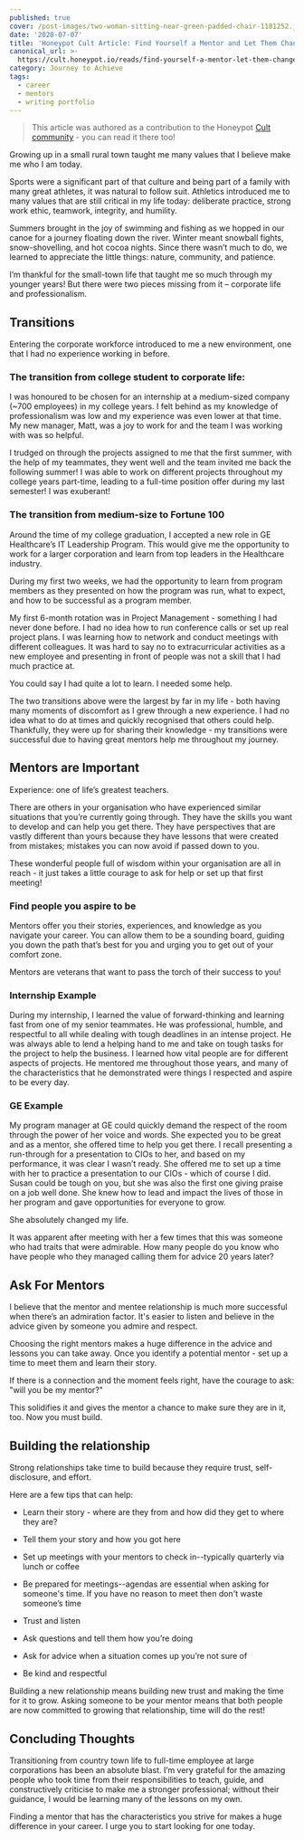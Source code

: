 ```yaml
---
published: true
cover: /post-images/two-woman-sitting-near-green-padded-chair-1181252.jpg
date: '2020-07-07'
title: 'Honeypot Cult Article: Find Yourself a Mentor and Let Them Change Your Life'
canonical_url: >-
  https://cult.honeypot.io/reads/find-yourself-a-mentor-let-them-change-your-life
category: Journey to Achieve
tags:
  - career
  - mentors
  - writing portfolio
---
```

> This article was authored as a contribution to the Honeypot [Cult community](https://cult.honeypot.io/reads/find-yourself-a-mentor-let-them-change-your-life) - you can read it there too!

Growing up in a small rural town taught me many values that I believe make me who I am today.

Sports were a significant part of that culture and being part of a family with many great athletes, it was natural to follow suit. Athletics introduced me to many values that are still critical in my life today: deliberate practice, strong work ethic, teamwork, integrity, and humility.

Summers brought in the joy of swimming and fishing as we hopped in our canoe for a journey floating down the river. Winter meant snowball fights, snow-shovelling, and hot cocoa nights. Since there wasn’t much to do, we learned to appreciate the little things: nature, community, and patience.

I’m thankful for the small-town life that taught me so much through my younger years! But there were two pieces missing from it – corporate life and professionalism.

## Transitions 
Entering the corporate workforce introduced to me a new environment, one that I had no experience working in before. 

### The transition from college student to corporate life:

I was honoured to be chosen for an internship at a medium-sized company (~700 employees) in my college years. I felt behind as my knowledge of professionalism was low and my experience was even lower at that time. My new manager, Matt, was a joy to work for and the team I was working with was so helpful. 

I trudged on through the projects assigned to me that the first summer, with the help of my teammates, they went well and the team invited me back the following summer! I was able to work on different projects throughout my college years part-time, leading to a full-time position offer during my last semester! I was exuberant!

### The transition from medium-size to Fortune 100

Around the time of my college graduation, I accepted a new role in GE Healthcare’s IT Leadership Program. This would give me the opportunity to work for a larger corporation and learn from top leaders in the Healthcare industry. 

During my first two weeks, we had the opportunity to learn from program members as they presented on how the program was run, what to expect, and how to be successful as a program member.

My first 6-month rotation was in Project Management - something I had never done before. I had no idea how to run conference calls or set up real project plans. I was learning how to network and conduct meetings with different colleagues. It was hard to say no to extracurricular activities as a new employee and presenting in front of people was not a skill that I had much practice at.

You could say I had quite a lot to learn. I needed some help.

The two transitions above were the largest by far in my life - both having many moments of discomfort as I grew through a new experience. I had no idea what to do at times and quickly recognised that others could help. Thankfully, they were up for sharing their knowledge - my transitions were successful due to having great mentors help me throughout my journey.

## Mentors are Important

Experience: one of life’s greatest teachers. 

There are others in your organisation who have experienced similar situations that you’re currently going through. They have the skills you want to develop and can help you get there. They have perspectives that are vastly different than yours because they have lessons that were created from mistakes; mistakes you can now avoid if passed down to you.

These wonderful people full of wisdom within your organisation are all in reach - it just takes a little courage to ask for help or set up that first meeting!

### Find people you aspire to be

Mentors offer you their stories, experiences, and knowledge as you navigate your career. You can allow them to be a sounding board, guiding you down the path that’s best for you and urging you to get out of your comfort zone. 

Mentors are veterans that want to pass the torch of their success to you!

### Internship Example

During my internship, I learned the value of forward-thinking and learning fast from one of my senior teammates. He was professional, humble, and respectful to all while dealing with tough deadlines in an intense project. He was always able to lend a helping hand to me and take on tough tasks for the project to help the business. I learned how vital people are for different aspects of projects. He mentored me throughout those years, and many of the characteristics that he demonstrated were things I respected and aspire to be every day.

### GE Example

My program manager at GE could quickly demand the respect of the room through the power of her voice and words. She expected you to be great and as a mentor, she offered time to help you get there. I recall presenting a run-through for a presentation to CIOs to her, and based on my performance, it was clear I wasn’t ready. She offered me to set up a time with her to practice a presentation to our CIOs - which of course I did. Susan could be tough on you, but she was also the first one giving praise on a job well done. She knew how to lead and impact the lives of those in her program and gave opportunities for everyone to grow. 

She absolutely changed my life. 

It was apparent after meeting with her a few times that this was someone who had traits that were admirable. How many people do you know who have people who they managed calling them for advice 20 years later? 

## Ask For Mentors

I believe that the mentor and mentee relationship is much more successful when there’s an admiration factor. It's easier to listen and believe in the advice given by someone you admire and respect.

Choosing the right mentors makes a huge difference in the advice and lessons you can take away. Once you identify a potential mentor - set up a time to meet them and learn their story. 

If there is a connection and the moment feels right, have the courage to ask: "will you be my mentor?" 

This solidifies it and gives the mentor a chance to make sure they are in it, too. Now you must build.

## Building the relationship

Strong relationships take time to build because they require trust, self-disclosure, and effort. 

Here are a few tips that can help:

- Learn their story - where are they from and how did they get to where they are?

- Tell them your story and how you got here

- Set up meetings with your mentors to check in--typically quarterly via lunch or coffee

- Be prepared for meetings--agendas are essential when asking for someone's time. If you have no reason to meet then don't waste someone’s time 

- Trust and listen

- Ask questions and tell them how you’re doing

- Ask for advice when a situation comes up you’re not sure of

- Be kind and respectful

Building a new relationship means building new trust and making the time for it to grow. Asking someone to be your mentor means that both people are now committed to growing that relationship, time will do the rest!

## Concluding Thoughts

Transitioning from country town life to full-time employee at large corporations has been an absolute blast. I’m very grateful for the amazing people who took time from their responsibilities to teach, guide, and constructively criticise to make me a stronger professional; without their guidance, I would be learning many of the lessons on my own.

Finding a mentor that has the characteristics you strive for makes a huge difference in your career. I urge you to start looking for one today.

